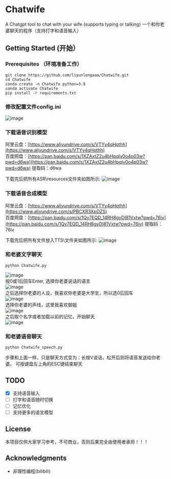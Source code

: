 # Chatwife
A Chatgpt tool to chat with your wife (supports typing or talking) 一个和你老婆聊天的程序（支持打字和语音输入）

## Getting Started (开始）

### Prerequisites （环境准备工作）

```
git clone https://github.com/liyunlongaaa/Chatwife.git
cd Chatwife
conda create -n Chatwife python=3.9
conda activate Chatwife
pip install -r requirements.txt
```
### 修改配置文件config.ini
![image](https://github.com/liyunlongaaa/Chatwife/assets/49556860/16780e53-d1d9-4f03-af78-6bbbf57cb613)

### 下载语音识别模型
阿里云盘：[https://www.aliyundrive.com/s/VTYy4qHothh](https://www.aliyundrive.com/s/VTYy4qHothh) <br>
百度网盘：[https://pan.baidu.com/s/1XZAxtZ2u4bHpqly0o4p03w?pwd=d6wa](https://pan.baidu.com/s/1XZAxtZ2u4bHpqly0o4p03w?pwd=d6wa) 提取码：d6wa

下载完后把所有ASR\resources文件夹如图所示:
![image](https://github.com/liyunlongaaa/Chatwife/assets/49556860/292de701-52b3-4fd7-88f4-6ae07ab86baf)


### 下载语音合成模型
阿里云盘：[https://www.aliyundrive.com/s/VTYy4qHothh](https://www.aliyundrive.com/s/PBCXR3XpDZS) <br>
百度网盘：[https://pan.baidu.com/s/1Qy7EQD_14RH8gyDI81Vxtw?pwd=76iv](https://pan.baidu.com/s/1Qy7EQD_14RH8gyDI81Vxtw?pwd=76iv) 提取码：76iv

下载完后把所有文件放入TTS\文件夹如图所示:
![image](https://github.com/liyunlongaaa/Chatwife/assets/49556860/4aa8918a-0edd-4143-bdc4-ed35208bb2ab)


### 和老婆文字聊天

```
python Chatwife.py
```
![image](https://github.com/liyunlongaaa/Chatwife/assets/49556860/7df19201-98df-45d0-8d9f-1d075c05127b) <br>
按0或1后回车Enter, 选择你老婆说话的语言 <br>
![image](https://github.com/liyunlongaaa/Chatwife/assets/49556860/bd53922e-eab7-42dc-845d-989878eff2da) <br>
之后选择你老婆的人设，我喜欢你老婆是大学生，所以选0后回车 <br>
![image](https://github.com/liyunlongaaa/Chatwife/assets/49556860/c363eb45-2da0-47e7-8c8d-2b4b691d4361) <br>
选择你老婆的声线，这里我喜欢御姐 <br>
![image](https://github.com/liyunlongaaa/Chatwife/assets/49556860/2dc37303-7d26-4903-a850-26812268ab25) <br>
之后取个名字或者加载以前的记忆，开始聊天 <br>
![image](https://github.com/liyunlongaaa/Chatwife/assets/49556860/d8044edd-8944-43d8-9160-14dc67e9cad3)



### 和老婆语音聊天

```
python Chatwife_speech.py
```
步骤和上面一样，只是聊天方式变为：长按V说话，松开后则将语音发送给你老婆。 可按键盘左上角的ESC键结束聊天


## TODO
- [x] 支持语音输入
- [ ] 打字和语音随时切换
- [ ] 记忆优化
- [ ] 支持更多的语言模型

## License
本项目仅供大家学习参考，不可商业，否则后果完全由使用者承担！！！

## Acknowledgments

* 非理性编程(bilibili)
